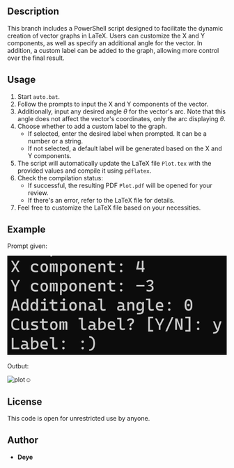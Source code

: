 ## Description

This branch includes a PowerShell script designed to facilitate the dynamic creation of vector graphs in LaTeX. Users can customize the X and Y components, as well as specify an additional angle for the vector. In addition, a custom label can be added to the graph, allowing more control over the  final result.

## Usage

1. Start `auto.bat`.
2. Follow the prompts to input the X and Y components of the vector.
3. Additionally, input any desired angle $\theta$ for the vector's arc. Note that this angle does not affect the vector's coordinates, only the arc displaying $\theta$.
4. Choose whether to add a custom label to the graph.
   - If selected, enter the desired label when prompted. It can be a number or a string.
   - If not selected, a default label will be generated based on the X and Y components.
5. The script will automatically update the LaTeX file `Plot.tex` with the provided values and compile it using `pdflatex`.
6. Check the compilation status:
   - If successful, the resulting PDF `Plot.pdf` will be opened for your review.
   - If there's an error, refer to the LaTeX file for details.
7. Feel free to customize the LaTeX file based on your necessities.

## Example

Prompt given:

![cdm](cdm.png)

Outbut:

![plot☺](Plot☺.png)


## License

This code is open for unrestricted use by anyone.

## Author

- **Deye**
